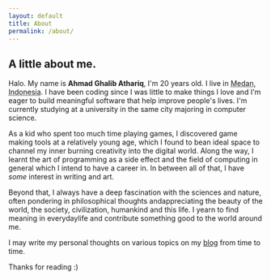 ```yaml
---
layout: default
title: About
permalink: /about/
---
```


## A little about me.

Halo. My name is **Ahmad Ghalib Athariq**, I'm 20 years old. I live in <abbr title="Eastern Hemisphere of the Earth, Solar System, Orion Arm of the Milky Way, Local Group, The Observable Universe">Medan, Indonesia</abbr>. I have been coding since I was little to make things I love and I'm eager to build meaningful software that help improve people's lives. I'm currently studying at a university in the same city majoring in computer science.

As a kid who spent too much time playing games, I discovered game making tools at a relatively young age, which I found to bean ideal space to channel my inner burning creativity into the digital world. Along the way, I learnt the art of programming as a side effect and the field of computing in general which I intend to have a career in. In between all of that, I have *some* interest in writing and art.

Beyond that, I always have a deep fascination with the sciences and nature, often pondering in philosophical thoughts andappreciating the beauty of the world, the society, civilization, humankind and this life. I yearn to find meaning in everydaylife and contribute something good to the world around me.

I may write my personal thoughts on various topics on my [blog](/blog) from time to time.

Thanks for reading :)

